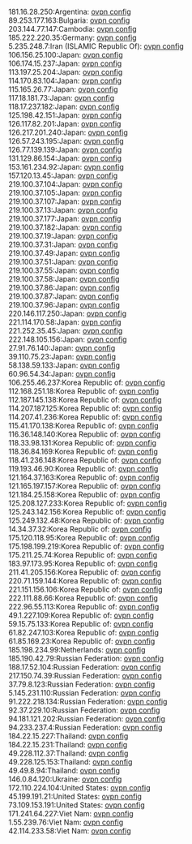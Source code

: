 181.16.28.250:Argentina: [ovpn config](vpn/181_16_28_250.ovpn)  
89.253.177.163:Bulgaria: [ovpn config](vpn/89_253_177_163.ovpn)  
203.144.77.147:Cambodia: [ovpn config](vpn/203_144_77_147.ovpn)  
185.222.220.35:Germany: [ovpn config](vpn/185_222_220_35.ovpn)  
5.235.248.7:Iran (ISLAMIC Republic Of): [ovpn config](vpn/5_235_248_7.ovpn)  
106.156.25.100:Japan: [ovpn config](vpn/106_156_25_100.ovpn)  
106.174.15.237:Japan: [ovpn config](vpn/106_174_15_237.ovpn)  
113.197.25.204:Japan: [ovpn config](vpn/113_197_25_204.ovpn)  
114.170.83.104:Japan: [ovpn config](vpn/114_170_83_104.ovpn)  
115.165.26.77:Japan: [ovpn config](vpn/115_165_26_77.ovpn)  
117.18.181.73:Japan: [ovpn config](vpn/117_18_181_73.ovpn)  
118.17.237.182:Japan: [ovpn config](vpn/118_17_237_182.ovpn)  
125.198.42.151:Japan: [ovpn config](vpn/125_198_42_151.ovpn)  
126.117.82.201:Japan: [ovpn config](vpn/126_117_82_201.ovpn)  
126.217.201.240:Japan: [ovpn config](vpn/126_217_201_240.ovpn)  
126.57.243.195:Japan: [ovpn config](vpn/126_57_243_195.ovpn)  
126.77.139.139:Japan: [ovpn config](vpn/126_77_139_139.ovpn)  
131.129.86.154:Japan: [ovpn config](vpn/131_129_86_154.ovpn)  
153.161.234.92:Japan: [ovpn config](vpn/153_161_234_92.ovpn)  
157.120.13.45:Japan: [ovpn config](vpn/157_120_13_45.ovpn)  
219.100.37.104:Japan: [ovpn config](vpn/219_100_37_104.ovpn)  
219.100.37.105:Japan: [ovpn config](vpn/219_100_37_105.ovpn)  
219.100.37.107:Japan: [ovpn config](vpn/219_100_37_107.ovpn)  
219.100.37.13:Japan: [ovpn config](vpn/219_100_37_13.ovpn)  
219.100.37.177:Japan: [ovpn config](vpn/219_100_37_177.ovpn)  
219.100.37.182:Japan: [ovpn config](vpn/219_100_37_182.ovpn)  
219.100.37.19:Japan: [ovpn config](vpn/219_100_37_19.ovpn)  
219.100.37.31:Japan: [ovpn config](vpn/219_100_37_31.ovpn)  
219.100.37.49:Japan: [ovpn config](vpn/219_100_37_49.ovpn)  
219.100.37.51:Japan: [ovpn config](vpn/219_100_37_51.ovpn)  
219.100.37.55:Japan: [ovpn config](vpn/219_100_37_55.ovpn)  
219.100.37.58:Japan: [ovpn config](vpn/219_100_37_58.ovpn)  
219.100.37.86:Japan: [ovpn config](vpn/219_100_37_86.ovpn)  
219.100.37.87:Japan: [ovpn config](vpn/219_100_37_87.ovpn)  
219.100.37.96:Japan: [ovpn config](vpn/219_100_37_96.ovpn)  
220.146.117.250:Japan: [ovpn config](vpn/220_146_117_250.ovpn)  
221.114.170.58:Japan: [ovpn config](vpn/221_114_170_58.ovpn)  
221.252.35.45:Japan: [ovpn config](vpn/221_252_35_45.ovpn)  
222.148.105.156:Japan: [ovpn config](vpn/222_148_105_156.ovpn)  
27.91.76.140:Japan: [ovpn config](vpn/27_91_76_140.ovpn)  
39.110.75.23:Japan: [ovpn config](vpn/39_110_75_23.ovpn)  
58.138.59.133:Japan: [ovpn config](vpn/58_138_59_133.ovpn)  
60.96.54.34:Japan: [ovpn config](vpn/60_96_54_34.ovpn)  
106.255.46.237:Korea Republic of: [ovpn config](vpn/106_255_46_237.ovpn)  
112.168.251.18:Korea Republic of: [ovpn config](vpn/112_168_251_18.ovpn)  
112.187.145.138:Korea Republic of: [ovpn config](vpn/112_187_145_138.ovpn)  
114.207.187.125:Korea Republic of: [ovpn config](vpn/114_207_187_125.ovpn)  
114.207.41.236:Korea Republic of: [ovpn config](vpn/114_207_41_236.ovpn)  
115.41.170.138:Korea Republic of: [ovpn config](vpn/115_41_170_138.ovpn)  
116.36.148.140:Korea Republic of: [ovpn config](vpn/116_36_148_140.ovpn)  
118.33.98.131:Korea Republic of: [ovpn config](vpn/118_33_98_131.ovpn)  
118.36.84.169:Korea Republic of: [ovpn config](vpn/118_36_84_169.ovpn)  
118.41.236.148:Korea Republic of: [ovpn config](vpn/118_41_236_148.ovpn)  
119.193.46.90:Korea Republic of: [ovpn config](vpn/119_193_46_90.ovpn)  
121.164.37.163:Korea Republic of: [ovpn config](vpn/121_164_37_163.ovpn)  
121.165.197.157:Korea Republic of: [ovpn config](vpn/121_165_197_157.ovpn)  
121.184.25.158:Korea Republic of: [ovpn config](vpn/121_184_25_158.ovpn)  
125.208.127.233:Korea Republic of: [ovpn config](vpn/125_208_127_233.ovpn)  
125.243.142.156:Korea Republic of: [ovpn config](vpn/125_243_142_156.ovpn)  
125.249.132.48:Korea Republic of: [ovpn config](vpn/125_249_132_48.ovpn)  
14.34.37.32:Korea Republic of: [ovpn config](vpn/14_34_37_32.ovpn)  
175.120.118.95:Korea Republic of: [ovpn config](vpn/175_120_118_95.ovpn)  
175.198.199.219:Korea Republic of: [ovpn config](vpn/175_198_199_219.ovpn)  
175.211.25.74:Korea Republic of: [ovpn config](vpn/175_211_25_74.ovpn)  
183.97.173.95:Korea Republic of: [ovpn config](vpn/183_97_173_95.ovpn)  
211.41.205.156:Korea Republic of: [ovpn config](vpn/211_41_205_156.ovpn)  
220.71.159.144:Korea Republic of: [ovpn config](vpn/220_71_159_144.ovpn)  
221.151.156.106:Korea Republic of: [ovpn config](vpn/221_151_156_106.ovpn)  
222.111.88.66:Korea Republic of: [ovpn config](vpn/222_111_88_66.ovpn)  
222.96.55.113:Korea Republic of: [ovpn config](vpn/222_96_55_113.ovpn)  
49.1.227.109:Korea Republic of: [ovpn config](vpn/49_1_227_109.ovpn)  
59.15.75.133:Korea Republic of: [ovpn config](vpn/59_15_75_133.ovpn)  
61.82.247.103:Korea Republic of: [ovpn config](vpn/61_82_247_103.ovpn)  
61.85.169.23:Korea Republic of: [ovpn config](vpn/61_85_169_23.ovpn)  
185.198.234.99:Netherlands: [ovpn config](vpn/185_198_234_99.ovpn)  
185.190.42.79:Russian Federation: [ovpn config](vpn/185_190_42_79.ovpn)  
188.17.52.104:Russian Federation: [ovpn config](vpn/188_17_52_104.ovpn)  
217.150.74.39:Russian Federation: [ovpn config](vpn/217_150_74_39.ovpn)  
37.79.8.123:Russian Federation: [ovpn config](vpn/37_79_8_123.ovpn)  
5.145.231.110:Russian Federation: [ovpn config](vpn/5_145_231_110.ovpn)  
91.222.218.134:Russian Federation: [ovpn config](vpn/91_222_218_134.ovpn)  
92.37.229.10:Russian Federation: [ovpn config](vpn/92_37_229_10.ovpn)  
94.181.121.202:Russian Federation: [ovpn config](vpn/94_181_121_202.ovpn)  
94.233.237.4:Russian Federation: [ovpn config](vpn/94_233_237_4.ovpn)  
184.22.15.227:Thailand: [ovpn config](vpn/184_22_15_227.ovpn)  
184.22.15.231:Thailand: [ovpn config](vpn/184_22_15_231.ovpn)  
49.228.112.37:Thailand: [ovpn config](vpn/49_228_112_37.ovpn)  
49.228.125.153:Thailand: [ovpn config](vpn/49_228_125_153.ovpn)  
49.49.8.94:Thailand: [ovpn config](vpn/49_49_8_94.ovpn)  
146.0.84.120:Ukraine: [ovpn config](vpn/146_0_84_120.ovpn)  
172.110.224.104:United States: [ovpn config](vpn/172_110_224_104.ovpn)  
45.199.191.21:United States: [ovpn config](vpn/45_199_191_21.ovpn)  
73.109.153.191:United States: [ovpn config](vpn/73_109_153_191.ovpn)  
171.241.64.227:Viet Nam: [ovpn config](vpn/171_241_64_227.ovpn)  
1.55.239.76:Viet Nam: [ovpn config](vpn/1_55_239_76.ovpn)  
42.114.233.58:Viet Nam: [ovpn config](vpn/42_114_233_58.ovpn)  
